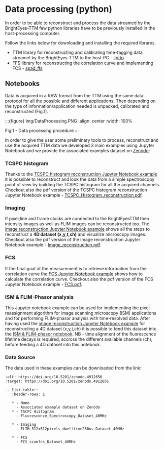 # Data processing (python)

In order to be able to reconstruct and process the data streamed by the BrightEyes-TTM few python libraries have to be previously installed in the host-processing computer.

Follow the links below for downloading and installing the required librares.

- TTM library for reconstructing and calibrating time-tagging data streamet by the BrightEyes-TTM to the host-PC - [lipttp](https://github.com/VicidominiLab/BrightEyes-TTM/blob/main/dataProcessing/libs/libttp)
- FFS library for reconstructing the correlation curve and implementing FCS - [spad_ffs](https://github.com/VicidominiLab/BrightEyes-TTM/blob/main/dataProcessing/libs/spad_ffs)

## Notebooks
Data is acquired in a RAW format from the TTM using the same data protocol for all the possible and different applications. Then depending on the type of information/application needed is unpacked, calibrated and reconstructed (Fig.1).

:::{figure} img/DataProcessing.PNG
:align: center
:width: 100%

Fig.1 - Data processing procedure
:::

In order to give the user some preliminary tools to process, reconstruct and use the acquired TTM data we developed 3 main examples using Jupyter Notebook and we provide the associated examples dataset on [Zenodo](https://doi.org/10.5281/zenodo.4912656):

### TCSPC histogram

Thanks to the [TCSPC histogram reconstruction Jupyter Notebook example](https://github.com/VicidominiLab/BrightEyes-TTM/blob/main/dataProcessing/pynotebook/TCSPC_Histogram_reconstruction.ipynb) it is possible to reconstruct and look the data from a simple spectroscopy point of view by building the TCSPC histogram for all the acquired channels. Checkout also the pdf version of the TCSPC histogram reconstruction Jupyter Notebook example - [TCSPC_Histogram_reconstruction.pdf](https://github.com/VicidominiLab/BrightEyes-TTM/blob/main/dataProcessing/pynotebook/PDF/TCSPC_Histogram_reconstruction.pdf).

### Imaging

If pixel,line and frame clocks are connected to the BrightEyesTTM then intensity images as well as FLIM images can be reconstructed too. The [image reconstruction Jupyter Notebook example](https://github.com/VicidominiLab/BrightEyes-TTM/blob/main/dataProcessing/pynotebook/Image_reconstruction.ipynb) shows all the steps to reconstruct a **4D dataset (x,y,t,ch)** and visualize microscopy images. Checkout also the pdf version of the image reconstruction Jupyter Notebook example - [Image_reconstruction.pdf](https://github.com/VicidominiLab/BrightEyes-TTM/blob/main/dataProcessing/pynotebook/PDF/Image_reconstruction.pdf).

### FCS

If the final goal of the measurement is to retrieve information from the correlation curve the [FCS Jupyter Notebook example](https://github.com/VicidominiLab/BrightEyes-TTM/blob/main/dataProcessing/pynotebook/FCS.ipynb) shows how to calculate the correlation curve. Checkout also the pdf version of the FCS Jupyter Notebook example - [FCS.pdf](https://github.com/VicidominiLab/BrightEyes-TTM/blob/main/dataProcessing/pynotebook/PDF/FCS.pdf).

### ISM & FLIM-Phasor analysis

This Jupyter notebook example can be used for implementing the pixel reassignment algorithm for image scanning microscopy (ISM) applications and for performing FLIM-phasor analysis with time-resolved data. After having used the [image reconstruction Jupyter Notebook example](https://github.com/VicidominiLab/BrightEyes-TTM/main/v1.0/dataProcessing/pynotebook/Image_reconstruction.ipynb) for reconstructing a 4D dataset (x,y,t,ch) it is possible to feed this dataset into the [ISM & FLIM-phasor notebook](https://github.com/VicidominiLab/BrightEyes-TTM/blob/main/dataProcessing/pynotebook/ISM_Decay_Reconstruction_BrightEyes-TTM_v1_opensource.ipynb). NB - time alignment of the fluorescence lifetime decays is required, accross the different available channels (ch), before feeding a 4D dataset into this notebook.

### Data Source

The data used in these examples can be downloaded from the link:

```{image} https://zenodo.org/badge/DOI/10.5281/zenodo.4912656.svg
:alt: https://doi.org/10.5281/zenodo.4912656
:target: https://doi.org/10.5281/zenodo.4912656
```

```{eval-rst}
.. list-table::
   :header-rows: 1

   * - Name
     - Associated example dataset on Zenodo
   * - TSCPC Histogram
     - Fluorescence_Spectroscopy_Dataset_40MHz

   * - Imaging
     - FLIM_512x512pixels_dwelltime250us_Dataset_40MHz

   * - FCS
     - FCS_scanfcs_Dataset_40MHz

```

